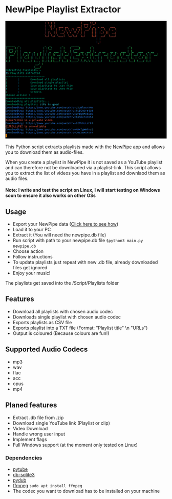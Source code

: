 # NewPipe Playlist Extractor

![NewPipe Playlist Extractor](/Screenshots/Screenshot_Extractor.png)

This Python script extracts playlists made with the [NewPipe](https://newpipe.net/) app and allows you to download them as  audio-files. 

When you create a playlist in NewPipe it is not saved as a YouTube playlist and can therefore not be downloaded via a playlist-link. This script allows you to extract the list of videos you have in a playlist and downlaod them as audio files. 

#### Note: I write and test the script on Linux, I will start testing on Windows soon to ensure it also works on other OSs

## Usage
- Export your NewPipe data ([Click here to see how](https://newpipe.net/FAQ/tutorials/import-export-data/))
- Load it to your PC
- Extract it (You will need the newpipe.db file)
- Run script with path to your newpipe.db file ``$python3 main.py newpipe.db``
- Choose action
- Follow instructions
- To update playlists just repeat with new .db file, already downloaded files get ignored
- Enjoy your music!

The playlists get saved into the /Script/Playlists folder

## Features
- Download all playlists with chosen audio codec
- Downloads single playlist with chosen audio codec
- Exports playlists as CSV file
- Exports playlist into a TXT file (Format: "Playlist title" \n "URLs")
- Output is coloured (Because colours are fun!)

## Supported Audio Codecs
- mp3
- wav
- flac
- acc
- opus
- mp4

## Planed features
- Extract .db file from .zip
- Download single YouTube link (Playlist or clip)
- Video Download
- Handle wrong user input
- Implement flags
- Full Windows support (at the moment only tested on Linux)

### Dependencies
- [pytube](https://pypi.org/project/pytube/)
- [db-sqlite3](https://pypi.org/project/db-sqlite3/)
- [pydub](https://pypi.org/project/pydub/)
- [ffmpeg](https://ffmpeg.org/) ``sudo apt install ffmpeg``
- The codec you want to download has to be  installed on your machine
